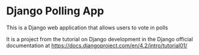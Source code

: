 # Django Polling App
This is a Django web application that allows users to vote in polls

It is a project from the tutorial on Django development in the Django official documentation at https://docs.djangoproject.com/en/4.2/intro/tutorial01/
